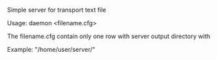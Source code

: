 Simple server for transport text file


Usage: daemon <filename.cfg>


The filename.cfg contain only one row with server output directory with

Example: "/home/user/server/"
